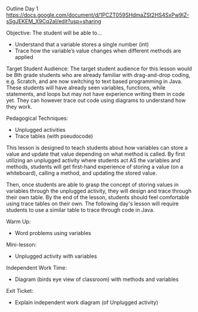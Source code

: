 Outline Day 1
https://docs.google.com/document/d/1PCZT059SHdmaZSt2HS4SxPw9IZ-sSgJEKEM_X9Cq2aI/edit?usp=sharing


Objective:
The student will be able to…
- Understand that a variable stores a single number (int)
- Trace how the variable’s value changes when different methods are applied

Target Student Audience:
The target student audience for this lesson would be 8th grade students who are already familiar with drag-and-drop coding, e.g. Scratch, and are now switching to text based programming in Java. These students will have already seen variables, functions, while statements, and loops but may not have experience writing them in code yet. They can however trace out code using diagrams to understand how they work.

Pedagogical Techniques:
- Unplugged activities
- Trace tables (with pseudocode)

This lesson is designed to teach students about how variables can store a value and update that value depending on what method is called. By first utilizing an unplugged activity where students act AS the variables and methods, students will get first-hand experience of storing a value (on a whiteboard), calling a method, and updating the stored value.

Then, once students are able to grasp the concept of storing values in variables through the unplugged activity, they will design and trace through their own  table. By the end of the lesson, students should feel comfortable using trace tables on their own. The following day's lesson will require students to use a similar table to trace through code in Java.


Warm Up:
- Word problems using variables

Mini-lesson:
- Unplugged activity with variables

Independent Work Time:
- Diagram (birds eye view of classroom) with methods and variables

Exit Ticket:
- Explain independent work diagram (of Unplugged activity)
